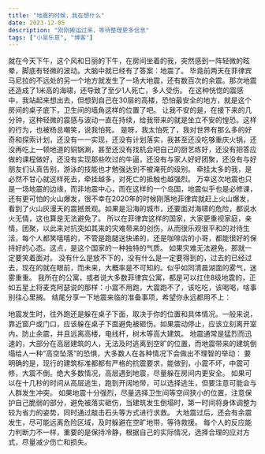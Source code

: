 ```yaml
---
title: "地震的时候，我在想什么"
date: 2023-12-05
description: "刚刚搬运过来，等待整理更多信息"
tags: ["小吴乐意", "博客"]
---
```


就在今天下午，这个风和日丽的下午，在房间坐着的我，突然感到一阵轻微的眩晕，脚底有轻微的波动。大脑中就已经有了答案：地震了。
毕竟前两天在菲律宾马尼拉的不远处的另一个地方就发生了一场大地震，还有数百次的余震。那次地震还造成了1米高的海啸，还导致了至少1人死亡，多人受伤。
在这种恍惚的震感中，我站起来想出去，但想到自己在30层的高楼，恐怕最安全的地方，就是这个房间的桌子底下，卫生间的墙角这样的位置了吧。
让我不安的是，在接下来的几分钟，这种轻微的震感与波动一直在持续，给我带来的就是坐立不安的惶恐。这样的行为，也被杨总嘲笑，说我怕死。
是呀，我太怕死了，我对世界有那么多的好奇和探索计划，还没有一一实现，还没有计划落实，我甚至还没吃够重庆火锅，还没再吃上一顿地道的铜锅涮，甚至还没有找机会吧自己的厨艺练好，还没有把答应做的课程做好，还没有实现那些吹过的牛逼，还没有与家人好好团聚，还没有与好朋友们认真告别，游泳的技能也才勉强达到不被淹死的级别。
牵挂太多的我，是必然不甘心就这样死去，牵挂越多，对死亡的抵触也越强烈。
万幸这次地震也只是一场地震的边缘，而非地震中心，而在这样的一个岛国，地震似乎也是必修课，还有更可怕的火山爆发，很不幸在2020年的时候刚落地菲律宾就赶上火山爆发，看到了火山灰漫天的震撼景观。如果是沿海的城市，还要面对海啸的危险，都说水火无情，这也算是无法避免了。
所以在菲律宾这样的国家，大家更重视家庭，亲情，团聚，以此来对抗突如其来的灾难带来的创伤，从而很乐观很平和的对待生活，每个人都笑嘻嘻的，不管是跑腿送快递的，还是咖啡店的小哥，都能很好的保持好的心态。这点，是这个国家的一种独特的气质。
如果灾难无法避免，那就一定要笑着面对。
没有什么是放不下的，没有什么是一定要得到的，过去的已经过去，现在的就在眼前，而未来，大概率是不可知的。似乎如同清晨湖面的雾气，迷雾重重。
我所在的公寓，或者说大多数菲律宾公寓，都是可以扛住8级地震的，正如五星上将麦克阿瑟说的那样：小震不用跑，大震跑不了，该吃吃，该喝喝，啥事别往心里搁。
结尾分享一下地震来临的准备事项，希望你永远都用不上：
 
地震发生时，往外跑还是躲在桌子下面，取决于你的位置和具体情况。一般来说，靠近窗户或门口，应该躲在桌子下面避免被砸伤。如果震动停止，应该立刻离开室内，防止余震，并且远离高楼，电线杆，树木等高大建筑。
地震通常是猛烈而迅速的，大部分在高层建筑的人，无法及时逃离到空旷的位置，而地震带来的建筑倒塌给人一种“高空坠落”的恐惧，大多数人在各种情况下会做出不理智的举动：
要明确的是，现行的建筑标准都都有严格的抗震要求，能做到，小震不坏，中震可修，大震不倒。绝大多数情况，高层遇到地震，尽量躲在房间内更安全。
如果可以在十几秒的时间从高层逃生，跑到开阔地带，可以选择逃生，但要注意可能会与人群发生冲突。
如果地震十分强烈，尽量选择卫生间等空间狭小的位置，注意保护自己脆弱的部分，避免被落实砸伤，当建筑发生倒塌时，第一时间将身体调整为较为省力的姿势，同时通过敲击石头等方式进行求救。
大地震过后，还会有余震发生，尽可能远离危险区域，及时躲避在空旷地带，等待救援。
每个人的反应能力判断力不一样，重要的是保持冷静，根据自己的实际情况，选择合理的应对方式，尽量减少伤亡和损失。
